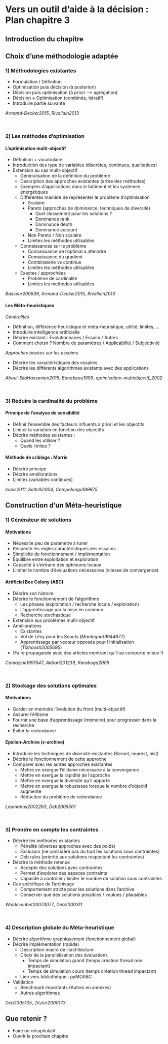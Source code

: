# Vers un outil d’aide à la décision : Plan chapitre 3

## Introduction du chapitre

## Choix d’une méthodologie adaptée
### 1) Méthodologies existantes
  - Formulation / Définition
  - Optimisation puis décision (à posteriori)
  - Décision puis optimisation (à priori --> agrégation)
  - Décision + Optimisation (combinée, itératif)
  - Introduire partie suivante

_Armand-Decker2015_, _Rivallain2013_

<br/>

### 2) Les méthodes d’optimisation
#### L’optimisation multi-objectif
  - Définition + vocabulaire
  - Introduction des type de variables (discrètes, continues, qualitatives)
  - Extension au cas multi-objectif
    - Généralisation de la definition du problème
    - Description des approches existantes (arbre des méthodes)
    - Exemples d’applications dans le bâtiment et les systèmes énergétiques
    - Différentes manière de représenter le problème d’optimisation
        - Scalaire
        - Pareto (approches de dominance, techniques de diversité)
            - Quel classement pour les solutions ?
            - Dominance rank
            - Dominance depth
            - Dominance account
        - Non Pareto / Non scalaire
        - Limites les méthodes utilisables
    - Connaissances sur le problème
        - Connaissance de l’optimal à atteindre
        - Connaissance du gradient
        - Combinatoire vs continue
        - Limites les méthodes utilisables
    - Exactes / approchées
        - Problème de cardinalité
        - Limites les methodes utilisables

_Basseur200639_, _Armand-Decker2015_, _Rivallain2013_

#### Les Méta-heuristiques

_Généralités_

  - Définition, différence heuristique et méta-heuristique, utilité, limites, ...
  - Introduire intelligence artificielle
  - Décrire existant : Évolutionnaires / Essaim / Autres
  - Comment choisir ? Nombre de paramètres / Applicabilité / Subjectivité

_Approches basées sur les essaims_

  - Décrire les caractéristiques des essaims
  - Décrire les différents algorithmes existants avec des applications

_Aboul-EllaHassanien2015_, _Bonabeau1999_, _optimisation-multiobjectif_2002_

<br/>

### 3) Réduire la cardinalité du problème
#### Principe de l’analyse de sensibilité
  - Définir l’ensemble des facteurs influents à priori et les objectifs
  - Limiter la variation en fonction des objectifs
  - Décrire méthodes existantes :
    - Quand les utiliser ?
    - Quels limites ?

#### Méthode de criblage : Morris
  - Décrire principe
  - Décrire améliorations
  - Limites (variables continues)

_Iooss2011_, _Saltelli2004_, _Campolongo199975_


## Construction d’un Méta-heuristique
### 1) Générateur de solutions
#### Motivations
  - Nécessite peu de paramètre à tuner
  - Respecte les règles caractéristiques des essaims
  - Simplicité de fonctionnement / implémentation
  - Équilibre entre exploitation et exploration
  - Capacité à s’extraire des optimums locaux
  - Limiter le nombre d’évaluations nécessaires (vitesse de convergence)

#### Artificial Bee Colony (ABC)
  - Décrire son histoire
  - Décrire le fonctionnement de l’algorithme
    - Les phases (exploitation / recherche locale / exploration)
    - L’apprentissage par la mise en commun
    - Recherche stochastique
  - Extension aux problèmes multi-objectif
  - Améliorations
    - Existantes
    - Vol de Lévy pour les Scouts (_Mantegna19944677_)
    - Apprentissage par vecteur opposés pour l’initialisation (_Tizhoosh2005695_)
  - (Faire propagande avec des articles montrant qu’il se comporte mieux !)

_Camazine1991547_, _Akbari201239_, _Karaboga2005_

<br/>

### 2) Stockage des solutions optimales
#### Motivations
  - Garder en mémoire l’évolution du front (multi-objectif)
  - Assurer l’élitisme
  - Fournir une base d’apprentissage (mémoire) pour progresser dans la recherche
  - Éviter la redondance

#### Epsilon-Archive ($\epsilon$-archive)
  - Introduire les techniques de diversité existantes (Kernel, nearest, hist)
  - Décrire le fonctionnement de cette approche
  - Comparer avec les autres approches existantes
    - Mettre en exergue l’élitisme nécessaire à la convergence
    - Mettre en exergue la rapidité de l’approche
    - Mettre en exergue la diversité qu’il apporte
    - Mettre en exergue la robustesse lorsque le nombre d’objectif augmente
    - Réduction du problème de redondance


_Laumanns2002263_, _Deb2005501_

<br/>


### 3) Prendre en compte les contraintes
  - Décrire les méthodes existantes
    - Pénalité (diverses approches avec des poids)
    - Exclusion (ne considère pas du tout les solutions sous contraintes)
    - Deb rules (priorité aux solutions respectant les contraintes)
  - Décrire la méthode retenue
    - Accepte des solutions avec contraintes
    - Permet d’explorer des espaces contraints
    - Capacité à contrôler / limiter le nombre de solution sous contraintes
  - Cas spécifique de l’archivage
    - Comportement stricte pour les solutions dans l’archive
    - Conserver que des solutions possibles / voulues / plausibles

_Woldesenbet20073077_, _Deb2000311_

<br/>

### 4) Description globale du Méta-heuristique
  - Décrire algorithme graphiquement (fonctionnement global)
  - Décrire implémentation (rapide)
    - Description macro de l’architecture
    - Choix de la parallélisation des évaluations
        - Temps de simulation grand (temps création thread non impactant)
        - Temps de simulation cours (temps création thread impactant)
    - Lien vers bibliothèque : pyMOABC
  - Validation
    - Benchmark importants (Autres en annexes)
    - Autres algorithmes

_Deb2005105_, _Zitzler2000173_

## Que retenir ?
  - Faire un récapitulatif
  - Ouvrir le prochain chapitre
